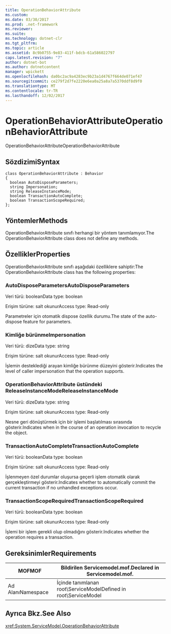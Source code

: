```yaml
---
title: OperationBehaviorAttribute
ms.custom: 
ms.date: 03/30/2017
ms.prod: .net-framework
ms.reviewer: 
ms.suite: 
ms.technology: dotnet-clr
ms.tgt_pltfrm: 
ms.topic: article
ms.assetid: 8c9b0755-9e83-411f-bdcb-61a586022797
caps.latest.revision: "7"
author: dotnet-bot
ms.author: dotnetcontent
manager: wpickett
ms.openlocfilehash: da0bc2ac9a4283ec9b23a1d4767f664de071ef47
ms.sourcegitcommit: ce279f2d7fe2220e6ea0a25a8a7a5370ddf8d9f0
ms.translationtype: MT
ms.contentlocale: tr-TR
ms.lasthandoff: 12/02/2017
---
```

# <a name="operationbehaviorattribute"></a><span data-ttu-id="8bb47-102">OperationBehaviorAttribute</span><span class="sxs-lookup"><span data-stu-id="8bb47-102">OperationBehaviorAttribute</span></span>
<span data-ttu-id="8bb47-103">OperationBehaviorAttribute</span><span class="sxs-lookup"><span data-stu-id="8bb47-103">OperationBehaviorAttribute</span></span>  
  
## <a name="syntax"></a><span data-ttu-id="8bb47-104">Sözdizimi</span><span class="sxs-lookup"><span data-stu-id="8bb47-104">Syntax</span></span>  
  
```  
class OperationBehaviorAttribute : Behavior  
{  
  boolean AutoDisposeParameters;  
  string Impersonation;  
  string ReleaseInstanceMode;  
  boolean TransactionAutoComplete;  
  boolean TransactionScopeRequired;  
};  
```  
  
## <a name="methods"></a><span data-ttu-id="8bb47-105">Yöntemler</span><span class="sxs-lookup"><span data-stu-id="8bb47-105">Methods</span></span>  
 <span data-ttu-id="8bb47-106">OperationBehaviorAttribute sınıfı herhangi bir yöntem tanımlamıyor.</span><span class="sxs-lookup"><span data-stu-id="8bb47-106">The OperationBehaviorAttribute class does not define any methods.</span></span>  
  
## <a name="properties"></a><span data-ttu-id="8bb47-107">Özellikler</span><span class="sxs-lookup"><span data-stu-id="8bb47-107">Properties</span></span>  
 <span data-ttu-id="8bb47-108">OperationBehaviorAttribute sınıfı aşağıdaki özelliklere sahiptir:</span><span class="sxs-lookup"><span data-stu-id="8bb47-108">The OperationBehaviorAttribute class has the following properties:</span></span>  
  
### <a name="autodisposeparameters"></a><span data-ttu-id="8bb47-109">AutoDisposeParameters</span><span class="sxs-lookup"><span data-stu-id="8bb47-109">AutoDisposeParameters</span></span>  
 <span data-ttu-id="8bb47-110">Veri türü: boolean</span><span class="sxs-lookup"><span data-stu-id="8bb47-110">Data type: boolean</span></span>  
  
 <span data-ttu-id="8bb47-111">Erişim türüne: salt okunur</span><span class="sxs-lookup"><span data-stu-id="8bb47-111">Access type: Read-only</span></span>  
  
 <span data-ttu-id="8bb47-112">Parametreler için otomatik dispose özellik durumu.</span><span class="sxs-lookup"><span data-stu-id="8bb47-112">The state of the auto-dispose feature for parameters.</span></span>  
  
### <a name="impersonation"></a><span data-ttu-id="8bb47-113">Kimliğe bürünme</span><span class="sxs-lookup"><span data-stu-id="8bb47-113">Impersonation</span></span>  
 <span data-ttu-id="8bb47-114">Veri türü: dize</span><span class="sxs-lookup"><span data-stu-id="8bb47-114">Data type: string</span></span>  
  
 <span data-ttu-id="8bb47-115">Erişim türüne: salt okunur</span><span class="sxs-lookup"><span data-stu-id="8bb47-115">Access type: Read-only</span></span>  
  
 <span data-ttu-id="8bb47-116">İşlemin desteklediği arayan kimliğe bürünme düzeyini gösterir.</span><span class="sxs-lookup"><span data-stu-id="8bb47-116">Indicates the level of caller impersonation that the operation supports.</span></span>  
  
### <a name="releaseinstancemode"></a><span data-ttu-id="8bb47-117">OperationBehaviorAttribute üstündeki ReleaseInstanceMode</span><span class="sxs-lookup"><span data-stu-id="8bb47-117">ReleaseInstanceMode</span></span>  
 <span data-ttu-id="8bb47-118">Veri türü: dize</span><span class="sxs-lookup"><span data-stu-id="8bb47-118">Data type: string</span></span>  
  
 <span data-ttu-id="8bb47-119">Erişim türüne: salt okunur</span><span class="sxs-lookup"><span data-stu-id="8bb47-119">Access type: Read-only</span></span>  
  
 <span data-ttu-id="8bb47-120">Nesne geri dönüştürmek için bir işlemi başlatılması sırasında gösterir.</span><span class="sxs-lookup"><span data-stu-id="8bb47-120">Indicates when in the course of an operation invocation to recycle the object.</span></span>  
  
### <a name="transactionautocomplete"></a><span data-ttu-id="8bb47-121">TransactionAutoComplete</span><span class="sxs-lookup"><span data-stu-id="8bb47-121">TransactionAutoComplete</span></span>  
 <span data-ttu-id="8bb47-122">Veri türü: boolean</span><span class="sxs-lookup"><span data-stu-id="8bb47-122">Data type: boolean</span></span>  
  
 <span data-ttu-id="8bb47-123">Erişim türüne: salt okunur</span><span class="sxs-lookup"><span data-stu-id="8bb47-123">Access type: Read-only</span></span>  
  
 <span data-ttu-id="8bb47-124">İşlenmeyen özel durumlar oluşursa geçerli işlem otomatik olarak gerçekleştirmeyi gösterir.</span><span class="sxs-lookup"><span data-stu-id="8bb47-124">Indicates whether to automatically commit the current transaction if no unhandled exceptions occur.</span></span>  
  
### <a name="transactionscoperequired"></a><span data-ttu-id="8bb47-125">TransactionScopeRequired</span><span class="sxs-lookup"><span data-stu-id="8bb47-125">TransactionScopeRequired</span></span>  
 <span data-ttu-id="8bb47-126">Veri türü: boolean</span><span class="sxs-lookup"><span data-stu-id="8bb47-126">Data type: boolean</span></span>  
  
 <span data-ttu-id="8bb47-127">Erişim türüne: salt okunur</span><span class="sxs-lookup"><span data-stu-id="8bb47-127">Access type: Read-only</span></span>  
  
 <span data-ttu-id="8bb47-128">İşlemi bir işlem gerekli olup olmadığını gösterir.</span><span class="sxs-lookup"><span data-stu-id="8bb47-128">Indicates whether the operation requires a transaction.</span></span>  
  
## <a name="requirements"></a><span data-ttu-id="8bb47-129">Gereksinimler</span><span class="sxs-lookup"><span data-stu-id="8bb47-129">Requirements</span></span>  
  
|<span data-ttu-id="8bb47-130">MOF</span><span class="sxs-lookup"><span data-stu-id="8bb47-130">MOF</span></span>|<span data-ttu-id="8bb47-131">Bildirilen Servicemodel.mof.</span><span class="sxs-lookup"><span data-stu-id="8bb47-131">Declared in Servicemodel.mof.</span></span>|  
|---------|-----------------------------------|  
|<span data-ttu-id="8bb47-132">Ad Alanı</span><span class="sxs-lookup"><span data-stu-id="8bb47-132">Namespace</span></span>|<span data-ttu-id="8bb47-133">İçinde tanımlanan root\ServiceModel</span><span class="sxs-lookup"><span data-stu-id="8bb47-133">Defined in root\ServiceModel</span></span>|  
  
## <a name="see-also"></a><span data-ttu-id="8bb47-134">Ayrıca Bkz.</span><span class="sxs-lookup"><span data-stu-id="8bb47-134">See Also</span></span>  
 <xref:System.ServiceModel.OperationBehaviorAttribute>
